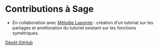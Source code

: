 # Contributions à Sage

- En collaboration avec [Mélodie Lapointe]() : 
création d'un tutorial sur les partages et amélioration du tutoriel existant sur les fonctions symétriques. 

 [Dépôt GitHub](https://github.com/sagemath/more-sagemath-tutorials)
